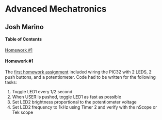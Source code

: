 Advanced Mechatronics
=============================================

Josh Marino 
---------------------------------------------


#### Table of Contents ####
[Homework #1](#hw1)


#### Homework #1 <a name="hw1"></a>
The [first homework assignment](https://github.com/JoshMarino/advanced_mechatronics/tree/master/hw1) included wiring the PIC32 with 2 LEDS, 2 push buttons, and a potentiometer. Code had to be written for the following tasks:

1. Toggle LED1 every 1/2 second
2. When USER is pushed, toggle LED1 as fast as possible
3. Set LED2 brightness proportional to the potentiometer voltage
4. Set LED2 frequency to 1kHz using Timer 2 and verify with the nScope or Tek scope
